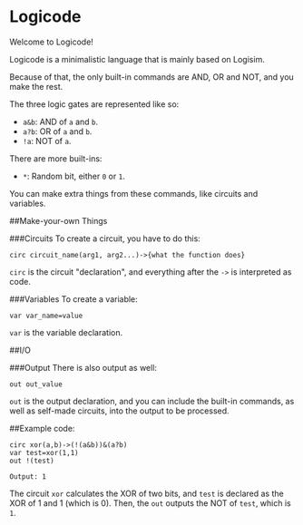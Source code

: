 # Logicode
Welcome to Logicode!

Logicode is a minimalistic language that is mainly based on Logisim.

Because of that, the only built-in commands are AND, OR and NOT, and you make the rest.

The three logic gates are represented like so:

- `a&b`: AND of `a` and `b`.
- `a?b`: OR of `a` and `b`.
- `!a`: NOT of `a`.

There are more built-ins:

- `*`: Random bit, either `0` or `1`.

You can make extra things from these commands, like circuits and variables.

##Make-your-own Things

###Circuits
To create a circuit, you have to do this:

`circ circuit_name(arg1, arg2...)->{what the function does}`

`circ` is the circuit "declaration", and everything after the `->` is interpreted as code.

###Variables
To create a variable:

`var var_name=value`

`var` is the variable declaration.

##I/O

###Output
There is also output as well:

`out out_value`

`out` is the output declaration, and you can include the built-in commands, as well as self-made circuits, into the output to be processed.

##Example code:

    circ xor(a,b)->(!(a&b))&(a?b)
    var test=xor(1,1)
    out !(test)

    Output: 1

The circuit `xor` calculates the XOR of two bits, and `test` is declared as the XOR of 1 and 1 (which is 0). Then, the `out` outputs the NOT of `test`, which is `1`.
